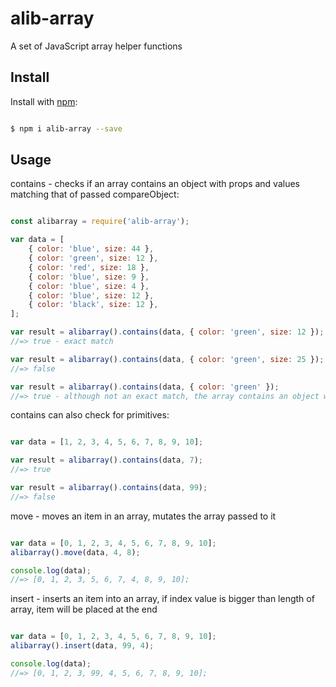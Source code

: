# alib-array
A set of JavaScript array helper functions

## Install

Install with [npm](https://www.npmjs.com/):

```sh

$ npm i alib-array --save

```

## Usage

contains - checks if an array contains an object with props and values matching that of passed compareObject:

```js

const alibarray = require('alib-array');

var data = [
    { color: 'blue', size: 44 },
    { color: 'green', size: 12 },
    { color: 'red', size: 18 },
    { color: 'blue', size: 9 },
    { color: 'blue', size: 4 },
    { color: 'blue', size: 12 },
    { color: 'black', size: 12 },
];

var result = alibarray().contains(data, { color: 'green', size: 12 });
//=> true - exact match

var result = alibarray().contains(data, { color: 'green', size: 25 });
//=> false

var result = alibarray().contains(data, { color: 'green' });
//=> true - although not an exact match, the array contains an object with prop color equal to green

```

contains can also check for primitives:

```js

var data = [1, 2, 3, 4, 5, 6, 7, 8, 9, 10];

var result = alibarray().contains(data, 7);
//=> true

var result = alibarray().contains(data, 99);
//=> false

```

move - moves an item in an array, mutates the array passed to it

```js

var data = [0, 1, 2, 3, 4, 5, 6, 7, 8, 9, 10];
alibarray().move(data, 4, 8);

console.log(data);
//=> [0, 1, 2, 3, 5, 6, 7, 4, 8, 9, 10];

```

insert - inserts an item into an array, if index value is bigger than length of array, item will be placed at the end

```js

var data = [0, 1, 2, 3, 4, 5, 6, 7, 8, 9, 10];
alibarray().insert(data, 99, 4);

console.log(data);
//=> [0, 1, 2, 3, 99, 4, 5, 6, 7, 8, 9, 10];

```
